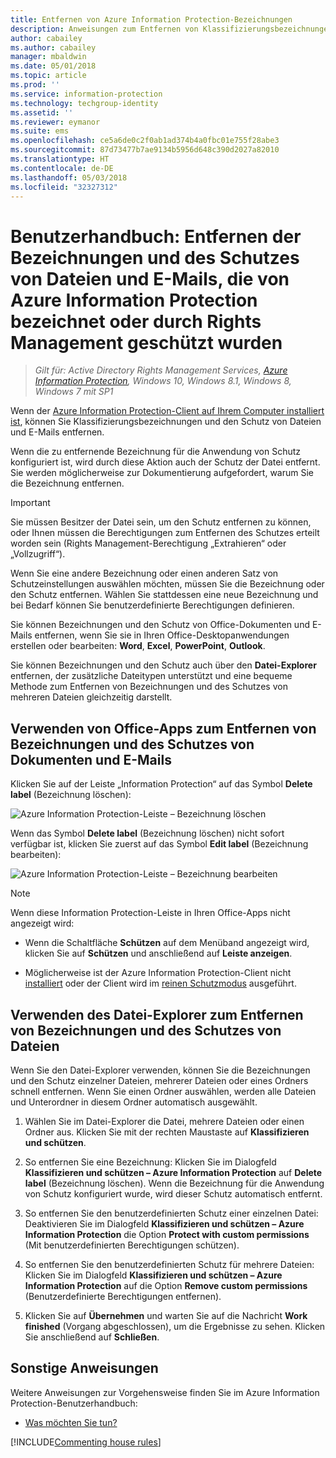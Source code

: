 ```yaml
---
title: Entfernen von Azure Information Protection-Bezeichnungen
description: Anweisungen zum Entfernen von Klassifizierungsbezeichnungen und des Schutzes von Dateien, die von Azure Information Protection bezeichnet oder durch Rights Management geschützt wurden.
author: cabailey
ms.author: cabailey
manager: mbaldwin
ms.date: 05/01/2018
ms.topic: article
ms.prod: ''
ms.service: information-protection
ms.technology: techgroup-identity
ms.assetid: ''
ms.reviewer: eymanor
ms.suite: ems
ms.openlocfilehash: ce5a6de0c2f0ab1ad374b4a0fbc01e755f28abe3
ms.sourcegitcommit: 87d73477b7ae9134b5956d648c390d2027a82010
ms.translationtype: HT
ms.contentlocale: de-DE
ms.lasthandoff: 05/03/2018
ms.locfileid: "32327312"
---
```

# <a name="user-guide-remove-labels-and-protection-from-files-and-emails-that-have-been-labeled-by-azure-information-protection-or-protected-by-rights-management"></a>Benutzerhandbuch: Entfernen der Bezeichnungen und des Schutzes von Dateien und E-Mails, die von Azure Information Protection bezeichnet oder durch Rights Management geschützt wurden

>*Gilt für: Active Directory Rights Management Services, [Azure Information Protection](https://azure.microsoft.com/pricing/details/information-protection), Windows 10, Windows 8.1, Windows 8, Windows 7 mit SP1*

Wenn der [Azure Information Protection-Client auf Ihrem Computer installiert ist](install-client-app.md), können Sie Klassifizierungsbezeichnungen und den Schutz von Dateien und E-Mails entfernen.

Wenn die zu entfernende Bezeichnung für die Anwendung von Schutz konfiguriert ist, wird durch diese Aktion auch der Schutz der Datei entfernt. Sie werden möglicherweise zur Dokumentierung aufgefordert, warum Sie die Bezeichnung entfernen.

> [!IMPORTANT]
> Sie müssen Besitzer der Datei sein, um den Schutz entfernen zu können, oder Ihnen müssen die Berechtigungen zum Entfernen des Schutzes erteilt worden sein (Rights Management-Berechtigung „Extrahieren“ oder „Vollzugriff“).

Wenn Sie eine andere Bezeichnung oder einen anderen Satz von Schutzeinstellungen auswählen möchten, müssen Sie die Bezeichnung oder den Schutz entfernen. Wählen Sie stattdessen eine neue Bezeichnung und bei Bedarf können Sie benutzerdefinierte Berechtigungen definieren. 

Sie können Bezeichnungen und den Schutz von Office-Dokumenten und E-Mails entfernen, wenn Sie sie in Ihren Office-Desktopanwendungen erstellen oder bearbeiten: **Word**, **Excel**, **PowerPoint**, **Outlook**. 

Sie können Bezeichnungen und den Schutz auch über den **Datei-Explorer** entfernen, der zusätzliche Dateitypen unterstützt und eine bequeme Methode zum Entfernen von Bezeichnungen und des Schutzes von mehreren Dateien gleichzeitig darstellt.

## <a name="using-office-apps-to-remove-labels-and-protection-from-documents-and-emails"></a>Verwenden von Office-Apps zum Entfernen von Bezeichnungen und des Schutzes von Dokumenten und E-Mails

Klicken Sie auf der Leiste „Information Protection“ auf das Symbol **Delete label**  (Bezeichnung löschen):

![Azure Information Protection-Leiste – Bezeichnung löschen](../media/delete-label.png)

Wenn das Symbol **Delete label** (Bezeichnung löschen) nicht sofort verfügbar ist, klicken Sie zuerst auf das Symbol **Edit label** (Bezeichnung bearbeiten):

![Azure Information Protection-Leiste – Bezeichnung bearbeiten](../media/edit-label.png)

> [!NOTE]
> Wenn diese Information Protection-Leiste in Ihren Office-Apps nicht angezeigt wird:
>
> - Wenn die Schaltfläche **Schützen** auf dem Menüband angezeigt wird, klicken Sie auf **Schützen** und anschließend auf **Leiste anzeigen**.
> 
> - Möglicherweise ist der Azure Information Protection-Client nicht [installiert](install-client-app.md) oder der Client wird im [reinen Schutzmodus](client-protection-only-mode.md) ausgeführt.

## <a name="using-file-explorer-to-remove-labels-and-protection-from-files"></a>Verwenden des Datei-Explorer zum Entfernen von Bezeichnungen und des Schutzes von Dateien

Wenn Sie den Datei-Explorer verwenden, können Sie die Bezeichnungen und den Schutz einzelner Dateien, mehrerer Dateien oder eines Ordners schnell entfernen. Wenn Sie einen Ordner auswählen, werden alle Dateien und Unterordner in diesem Ordner automatisch ausgewählt. 

1.  Wählen Sie im Datei-Explorer die Datei, mehrere Dateien oder einen Ordner aus. Klicken Sie mit der rechten Maustaste auf **Klassifizieren und schützen**.

2. So entfernen Sie eine Bezeichnung: Klicken Sie im Dialogfeld **Klassifizieren und schützen – Azure Information Protection** auf **Delete label** (Bezeichnung löschen). Wenn die Bezeichnung für die Anwendung von Schutz konfiguriert wurde, wird dieser Schutz automatisch entfernt.

3. So entfernen Sie den benutzerdefinierten Schutz einer einzelnen Datei: Deaktivieren Sie im Dialogfeld **Klassifizieren und schützen – Azure Information Protection** die Option **Protect with custom permissions** (Mit benutzerdefinierten Berechtigungen schützen).
    
4. So entfernen Sie den benutzerdefinierten Schutz für mehrere Dateien: Klicken Sie im Dialogfeld **Klassifizieren und schützen – Azure Information Protection** auf die Option **Remove custom permissions** (Benutzerdefinierte Berechtigungen entfernen).

5. Klicken Sie auf **Übernehmen** und warten Sie auf die Nachricht **Work finished** (Vorgang abgeschlossen), um die Ergebnisse zu sehen. Klicken Sie anschließend auf **Schließen**.


## <a name="other-instructions"></a>Sonstige Anweisungen
Weitere Anweisungen zur Vorgehensweise finden Sie im Azure Information Protection-Benutzerhandbuch:

- [Was möchten Sie tun?](client-user-guide.md#what-do-you-want-to-do)


[!INCLUDE[Commenting house rules](../includes/houserules.md)]